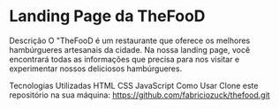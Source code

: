 # Landing Page da TheFooD
Descrição
O "TheFooD é um restaurante que oferece os melhores hambúrgueres artesanais da cidade. Na nossa landing page, você encontrará todas as informações que precisa para nos visitar e experimentar nossos deliciosos hambúrgueres.

Tecnologias Utilizadas
HTML
CSS
JavaScript
Como Usar
Clone este repositório na sua máquina: https://github.com/fabriciozuck/thefood.git

